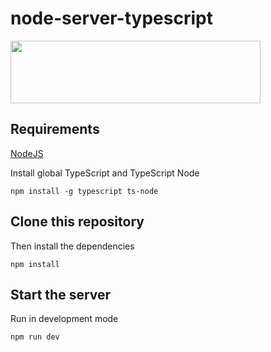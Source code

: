 # node-server-typescript

<img src="https://miro.medium.com/max/2640/1*Jn-KQ8MpnHBUXZG34cpiaA.png" data-canonical-src="https://miro.medium.com/max/2640/1*Jn-KQ8MpnHBUXZG34cpiaA.png" width="400" height="100" />

## Requirements

[NodeJS](https://nodejs.org/en/)

Install global TypeScript and TypeScript Node

```
npm install -g typescript ts-node
```

## Clone this repository

Then install the dependencies

```
npm install
```

## Start the server

Run in development mode

```
npm run dev
```
